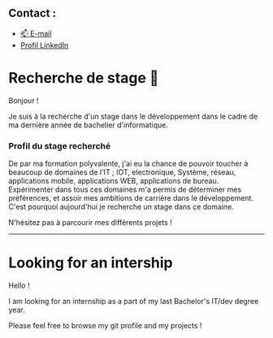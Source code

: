 ## Contact : 
- [📫 E-mail](mailto:Manon.Diana@icloud.com)
- [Profil LinkedIn](https://www.linkedin.com/in/manon-c-diana-a117b0192/)


# Recherche de stage 👃
Bonjour !

Je suis à la recherche d'un stage dans le développement dans le cadre de ma dernière année de bachelier d'informatique.

### Profil du stage recherché
De par ma formation polyvalente, j'ai eu la chance de pouvoir toucher à beaucoup de domaines de l'IT ; IOT, electronique, Système, réseau, applications mobile, applications WEB, applications de bureau. Expérimenter dans tous ces domaines m'a permis de déterminer mes préférences, et assoir mes ambitions de carrière dans le développement. C'est pourquoi aujourd'hui je recherche un stage dans ce domaine.

N'hésitez pas à parcourir mes différents projets !





____

# Looking for an intership
Hello ! 

I am looking for an internship as a part of my last Bachelor's IT/dev degree year.

Please feel free to browse my git profile and my projects !
